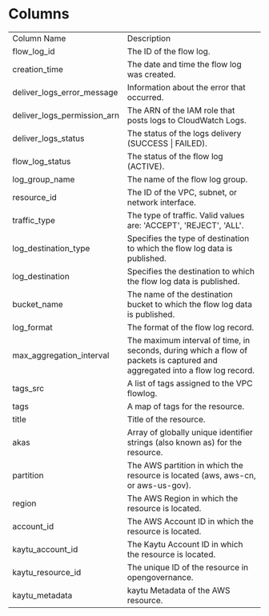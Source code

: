 # Columns  

<table>
	<tr><td>Column Name</td><td>Description</td></tr>
	<tr><td>flow_log_id</td><td>The ID of the flow log.</td></tr>
	<tr><td>creation_time</td><td>The date and time the flow log was created.</td></tr>
	<tr><td>deliver_logs_error_message</td><td>Information about the error that occurred.</td></tr>
	<tr><td>deliver_logs_permission_arn</td><td>The ARN of the IAM role that posts logs to CloudWatch Logs.</td></tr>
	<tr><td>deliver_logs_status</td><td>The status of the logs delivery (SUCCESS | FAILED).</td></tr>
	<tr><td>flow_log_status</td><td>The status of the flow log (ACTIVE).</td></tr>
	<tr><td>log_group_name</td><td>The name of the flow log group.</td></tr>
	<tr><td>resource_id</td><td>The ID of the VPC, subnet, or network interface.</td></tr>
	<tr><td>traffic_type</td><td>The type of traffic. Valid values are: &#39;ACCEPT&#39;, &#39;REJECT&#39;,  &#39;ALL&#39;.</td></tr>
	<tr><td>log_destination_type</td><td>Specifies the type of destination to which the flow log data is published.</td></tr>
	<tr><td>log_destination</td><td>Specifies the destination to which the flow log data is published.</td></tr>
	<tr><td>bucket_name</td><td>The name of the destination bucket to which the flow log data is published.</td></tr>
	<tr><td>log_format</td><td>The format of the flow log record.</td></tr>
	<tr><td>max_aggregation_interval</td><td>The maximum interval of time, in seconds, during which a flow of packets is captured and aggregated into a flow log record.</td></tr>
	<tr><td>tags_src</td><td>A list of tags assigned to the VPC flowlog.</td></tr>
	<tr><td>tags</td><td>A map of tags for the resource.</td></tr>
	<tr><td>title</td><td>Title of the resource.</td></tr>
	<tr><td>akas</td><td>Array of globally unique identifier strings (also known as) for the resource.</td></tr>
	<tr><td>partition</td><td>The AWS partition in which the resource is located (aws, aws-cn, or aws-us-gov).</td></tr>
	<tr><td>region</td><td>The AWS Region in which the resource is located.</td></tr>
	<tr><td>account_id</td><td>The AWS Account ID in which the resource is located.</td></tr>
	<tr><td>kaytu_account_id</td><td>The Kaytu Account ID in which the resource is located.</td></tr>
	<tr><td>kaytu_resource_id</td><td>The unique ID of the resource in opengovernance.</td></tr>
	<tr><td>kaytu_metadata</td><td>kaytu Metadata of the AWS resource.</td></tr>
</table>